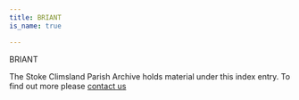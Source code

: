 ```yaml
---
title: BRIANT
is_name: true

---
```


BRIANT


The Stoke Climsland Parish Archive holds material under this index entry. To find out more please [contact us](/contact/)
